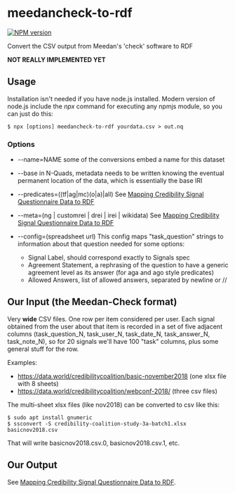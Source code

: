 # meedancheck-to-rdf
[![NPM version][npm-image]][npm-url]

Convert the CSV output from Meedan's 'check' software to RDF

**NOT REALLY IMPLEMENTED YET**

## Usage

Installation isn't needed if you have node.js installed.  Modern version of node.js include the *npx* command for executing any npmjs module, so you can just do this:

```terminal
$ npx [options] meedancheck-to-rdf yourdata.csv > out.nq  
```

### Options

* --name=NAME some of the conversions embed a name for this dataset

* --base in N-Quads, metadata needs to be written knowing the eventual permanent location of the data, which is essentially the base IRI

* --predicates=((tf|ag|mc)(o|a)|all)  See [Mapping Credibility Signal Questionnaire Data to RDF](https://sandhawke.github.io/meedancheck-to-rdf/about-the-schema.html)

* --meta=(ng | customrei | drei | irei | wikidata)  See [Mapping Credibility Signal Questionnaire Data to RDF](https://sandhawke.github.io/meedancheck-to-rdf/about-the-schema.html)

* --config=(spreadsheet url)  This config maps "task_question" strings to information about that question needed for some options:
    * Signal Label, should correspond exactly to Signals spec
    * Agreement Statement, a rephrasing of the question to have a generic agreement level as its answer (for aga and ago style predicates)
    * Allowed Answers, list of allowed answers, separated by newline or //

## Our Input (the Meedan-Check format)

Very **wide** CSV files.  One row per item considered per user.  Each signal obtained from the user about that item is recorded in a set of five adjacent columns (task_question_N, task_user_N, task_date_N, task_answer_N, task_note_N), so for 20 signals we'll have 100 "task" columns, plus some general stuff for the row.

Examples:
* <https://data.world/credibilitycoalition/basic-november2018> (one xlsx file with 8 sheets)
* <https://data.world/credibilitycoalition/webconf-2018/> (three csv files)

The multi-sheet xlsx files (like nov2018) can be converted to csv like this:

```terminal
$ sudo apt install gnumeric
$ ssconvert -S credibility-coalition-study-3a-batch1.xlsx basicnov2018.csv
```

That will write basicnov2018.csv.0, basicnov2018.csv.1, etc.

## Our Output

See [Mapping Credibility Signal Questionnaire Data to RDF](https://sandhawke.github.io/meedancheck-to-rdf/about-the-schema.html).

[npm-image]: https://img.shields.io/npm/v/meedancheck-to-rdf.svg?style=flat-square
[npm-url]: https://npmjs.org/package/meedancheck-to-rdf


